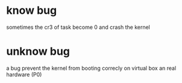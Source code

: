 # know bug
sometimes the cr3 of task become 0 and crash the kernel
# unknow bug
a bug prevent the kernel from booting correcly on virtual box an real hardware (P0)